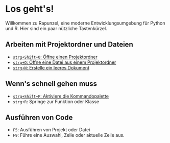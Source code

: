 # Los geht's!

Willkommen zu Rapunzel, eine moderne Entwicklungsumgebung für Python und R. Hier sind ein paar nützliche Tastenkürzel.


## Arbeiten mit Projektordner und Dateien

- [`strg+Shift+O`: Öffne einen Projektordner](opensesame://event.rapunzel_welcome_open_folders)
- [`strg+O`: Öffne eine Datei aus einem Projektordner](opensesame://event.rapunzel_welcome_open_files)
- [`strg+N`: Erstelle ein leeres Dokument](opensesame://event.ide_new_file)


## Wenn's schnell gehen muss

- [`strg+Shift+P`: Aktiviere die Kommandopalette](opensesame://event.command_palette_activate)
- `strg+R`: Springe zur Funktion oder Klasse


## Ausführen von Code

- `F5`: Ausführen von Projekt oder Datei
- `F9`: Führe eine Auswahl, Zelle oder aktuelle Zeile aus. 
